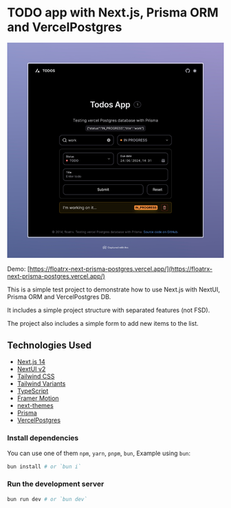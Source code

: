 # TODO app with Next.js, Prisma ORM and VercelPostgres

![Screenshot](public/screenshot.png)

Demo: [https://floatrx-next-prisma-postgres.vercel.app/](https://floatrx-next-prisma-postgres.vercel.app/)

This is a simple test project to demonstrate how to use Next.js with NextUI, Prisma ORM and VercelPostgres DB.

It includes a simple project structure with separated features (not FSD).

The project also includes a simple form to add new items to the list.

## Technologies Used

- [Next.js 14](https://nextjs.org/docs/getting-started)
- [NextUI v2](https://nextui.org/)
- [Tailwind CSS](https://tailwindcss.com/)
- [Tailwind Variants](https://tailwind-variants.org)
- [TypeScript](https://www.typescriptlang.org/)
- [Framer Motion](https://www.framer.com/motion/)
- [next-themes](https://github.com/pacocoursey/next-themes)
- [Prisma](https://www.prisma.io/)
- [VercelPostgres](https://vercel.com/docs/storage/vercel-postgres)

### Install dependencies

You can use one of them `npm`, `yarn`, `pnpm`, `bun`, Example using `bun`:

```bash
bun install # or `bun i`
```

### Run the development server

```bash
bun run dev # or `bun dev`
```
